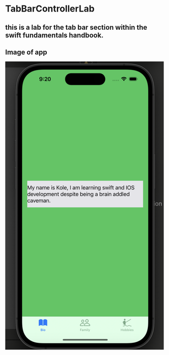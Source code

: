 # TabBarControllerLab

## this is a lab for the tab bar section within the swift fundamentals handbook.

## Image of app

![screenshot of application](./screenShotOfApp.png)
